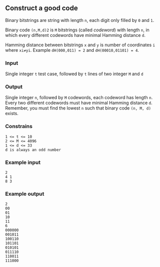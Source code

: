 ## Construct a good code

Binary bitstrings are string with length `n`, each digit only filled by `0` and `1`.

Binary code `(n,M,d)2` is `M` bitstrings (called *codeword*) with length `n`, in which every different codewords have minimal Hamming distance `d`.

Hamming distance between bitstrings `x` and `y` is number of coordinates `i` where `xi≠yi`. Example `dH(000,011) = 2` and `dH(00010,01101) = 4`.

### Input
Single integer `t` test case, followed by `t` lines of two integer `M` and `d`

### Output
Single integer `n`, followed by `M` codewords, each codeword has length `n`. Every two different codewords must have minimal Hamming distance `d`. Remember, you must find the lowest `n` such that binary code `(n, M, d)` exists.

### Constrains
```
1 <= t <= 10
2 <= M <= 4096
1 <= d <= 33
d is always an odd number
```

### Example input
```
2
4 1
8 3
```

### Example output
```
2
00
01
10
11
6
000000
001011 
100110
101101 
010101
011110 
110011
111000
```
